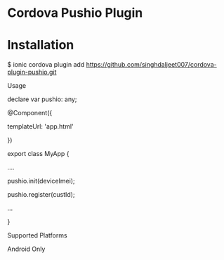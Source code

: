 Cordova Pushio Plugin
======================

Installation
======================
$ ionic cordova plugin add https://github.com/singhdaljeet007/cordova-plugin-pushio.git

Usage

declare var pushio: any;

@Component({

  templateUrl: 'app.html'

})

export class MyApp {

….

pushio.init(deviceImei);

pushio.register(custId);

…

}

Supported Platforms

Android Only